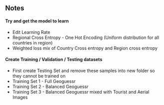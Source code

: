 
## Notes

#### Try and get the model to learn
 - Edit Learning Rate
 - Regional Cross Entropy - One Hot Encoding (Uniform distribution for all countries in region) 
 - Weighted loss mix of Country Cross entropy and Region cross entropy

#### Create Training / Validation / Testing datasets
 - First create Testing Set and remove these samples into new folder so they cannot be trained on
 - Training Set 1 - Full Geoguessr
 - Training Set 2 - Balanced Geoguessr
 - Training Set 3 - Balanced Geoguessr mixed with Tourist and Aerial Images

